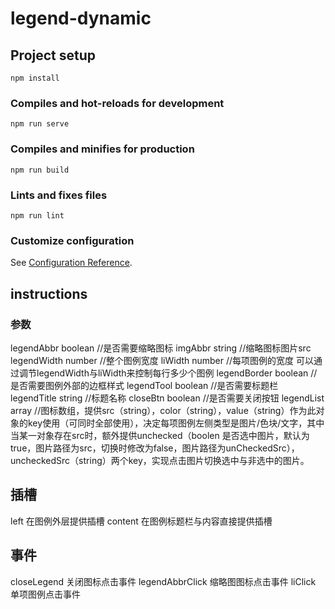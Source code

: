 # legend-dynamic

## Project setup
```
npm install
```

### Compiles and hot-reloads for development
```
npm run serve
```

### Compiles and minifies for production
```
npm run build
```

### Lints and fixes files
```
npm run lint
```

### Customize configuration
See [Configuration Reference](https://cli.vuejs.org/config/).



## instructions

### 参数
legendAbbr boolean //是否需要缩略图标
imgAbbr  string //缩略图标图片src
legendWidth number //整个图例宽度
liWidth  number //每项图例的宽度 可以通过调节legendWidth与liWidth来控制每行多少个图例
legendBorder boolean //是否需要图例外部的边框样式
legendTool boolean //是否需要标题栏
legendTitle string //标题名称
closeBtn boolean //是否需要关闭按钮
legendList array //图标数组，提供src（string），color（string），value（string）作为此对象的key使用（可同时全部使用），决定每项图例左侧类型是图片/色块/文字，其中当某一对象存在src时，额外提供unchecked（boolen 是否选中图片，默认为true，图片路径为src，切换时修改为false，图片路径为unCheckedSrc），uncheckedSrc（string）两个key，实现点击图片切换选中与非选中的图片。

## 插槽
left 在图例外层提供插槽
content 在图例标题栏与内容直接提供插槽

## 事件
closeLegend 关闭图标点击事件
legendAbbrClick 缩略图图标点击事件
liClick 单项图例点击事件

